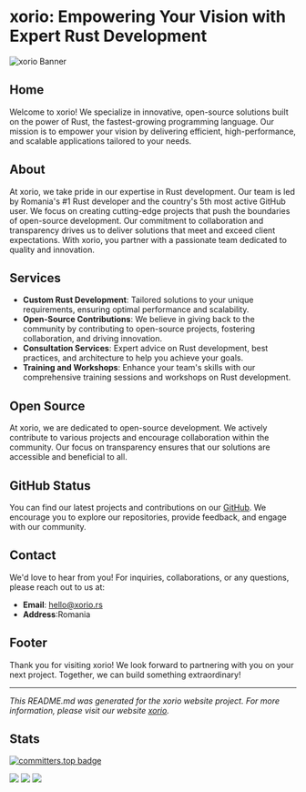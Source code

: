 # xorio: Empowering Your Vision with Expert Rust Development

![xorio Banner](https://images.pexels.com/photos/1662159/pexels-photo-1662159.jpeg?auto=compress&cs=tinysrgb&w=600)

## Home

Welcome to xorio! We specialize in innovative, open-source solutions built on the power of Rust, the fastest-growing programming language. Our mission is to empower your vision by delivering efficient, high-performance, and scalable applications tailored to your needs.

## About

At xorio, we take pride in our expertise in Rust development. Our team is led by Romania's #1 Rust developer and the country's 5th most active GitHub user. We focus on creating cutting-edge projects that push the boundaries of open-source development. Our commitment to collaboration and transparency drives us to deliver solutions that meet and exceed client expectations. With xorio, you partner with a passionate team dedicated to quality and innovation.

## Services

- **Custom Rust Development**: Tailored solutions to your unique requirements, ensuring optimal performance and scalability.
- **Open-Source Contributions**: We believe in giving back to the community by contributing to open-source projects, fostering collaboration, and driving innovation.
- **Consultation Services**: Expert advice on Rust development, best practices, and architecture to help you achieve your goals.
- **Training and Workshops**: Enhance your team's skills with our comprehensive training sessions and workshops on Rust development.

## Open Source

At xorio, we are dedicated to open-source development. We actively contribute to various projects and encourage collaboration within the community. Our focus on transparency ensures that our solutions are accessible and beneficial to all.

## GitHub Status

You can find our latest projects and contributions on our [GitHub](https://github.com/radumarias). We encourage you to explore our repositories, provide feedback, and engage with our community. 

## Contact

We'd love to hear from you! For inquiries, collaborations, or any questions, please reach out to us at:

- **Email**: hello@xorio.rs
- **Address**:Romania

## Footer

Thank you for visiting xorio! We look forward to partnering with you on your next project. Together, we can build something extraordinary!

---

*This README.md was generated for the xorio website project. For more information, please visit our website [xorio](https://xorio.rs).*

## Stats

[![committers.top badge](https://user-badge.committers.top/romania/radumarias.svg)](https://user-badge.committers.top/romania/radumarias)
<div>
  <img src='https://github-readme-stats.vercel.app/api?username=radumarias&theme=vue-dark&show_icons=true&hide_border=true&count_private=true' />
  <img src='https://github-readme-streak-stats.herokuapp.com/?user=radumarias&theme=vue-dark&hide_border=true' />
  <img src='https://github-readme-stats.vercel.app/api/top-langs/?username=radumarias&theme=vue-dark&show_icons=true&hide_border=true&layout=compact' />
</div
